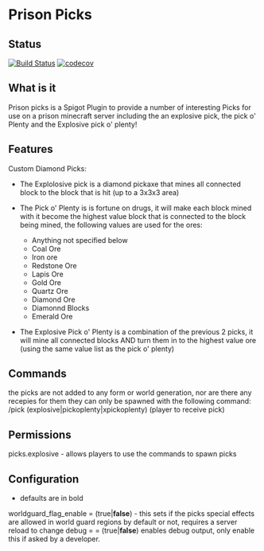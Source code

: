 # Prison Picks

## Status
[![Build Status](https://travis-ci.org/ThePhilderbeast/prisonPicks.svg?branch=master)](https://travis-ci.org/ThePhilderbeast/prisonPicks) [![codecov](https://codecov.io/gh/ThePhilderbeast/prisonPicks/branch/master/graph/badge.svg)](https://codecov.io/gh/ThePhilderbeast/prisonPicks)


## What is it
Prison picks is a Spigot Plugin to provide a number of interesting Picks for use on a prison minecraft server including the an explosive pick, the pick o' Plenty and the Explosive pick o' plenty!

## Features
Custom Diamond Picks:

 * The Explolosive pick is a diamond pickaxe that mines all connected block to the block that is hit (up to a 3x3x3 area)

 * The Pick o' Plenty is is fortune on drugs, it will make each block mined with it become the highest value block that is connected to the block being mined, the following values are used for the ores:
   * Anything not specified below 
   * Coal Ore
   * Iron ore
   * Redstone Ore
   * Lapis Ore
   * Gold Ore
   * Quartz Ore
   * Diamond Ore
   * Diamonnd Blocks
   * Emerald Ore

 * The Explosive Pick o' Plenty is a combination of the previous 2 picks, it will mine all connected blocks AND turn them in to the highest value ore (using the same value list as the pick o' plenty)

## Commands
the picks are not added to any form or world generation, nor are there any recepies for them they can only be spawned with the following command:
/pick (explosive|pickoplenty|xpickoplenty) (player to receive pick)

## Permissions

picks.explosive - allows players to use the commands to spawn picks

## Configuration
 * defaults are in bold

worldguard_flag_enable = (true|__false__) - this sets if the picks special effects are allowed in world guard regions by default or not, requires a server reload to change
debug =  = (true|__false__) enables debug output, only enable this if asked by a developer.
